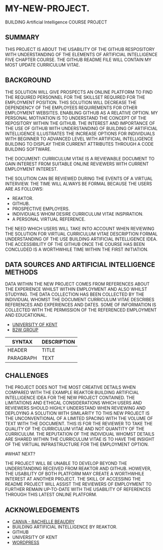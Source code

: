 # MY-NEW-PROJECT.
BUILDING Artificial Intelligence COURSE PROJECT

## SUMMARY

THIS PROJECT IS ABOUT THE USABILITY OF THE GITHUB RESPOSITORY WITH UNDERSTANDING OF THE ELEMENTS OF ARTIFICIAL INTELLIGENCE FIVE CHAPTER COURSE. THE GITHUB README FILE WILL CONTAIN MY MOST UPDATE CURRICULUM VITAE. 


## BACKGROUND

THE SOLUTION WILL GIVE PROSPECTS AN ONLINE PLATFORM TO FIND THE REQUIRED PERSONNEL FOR THE SKILLSET REQUIRED FOR THE EMPLOYMENT POSITION. THIS SOLUTION WILL DECREASE THE DEPENDENCY OF THE EMPLOYEES REQUIREMENTS FOR OTHER EMPLOYMENT WEBSITES. ENABLING GITHUB AS A RELATIVE OPTION. MY PERSONAL MOTIVATION IS TO UNDERSTAND THE CONCEPT OF THE REPOSITORY WITHIN THE GITHUB. THE INTEREST AND IMPORTANCE OF THE USE OF GITHUB WITH UNDERSTANDING OF BUILDING OF ARTIFICIAL INTELLIGENCE ILLUSTRATES THE INCREASE OPTIONS FOR INDIVIDUALS WITH BEGINNER TO ADVANCED LEVEL WITH ARTIFICIAL INTELLIGENCE BUILDING TO DISPLAY THEIR CURRENT ATTRIBUTES THROUGH A CODE BUILDING SOFTWARE. 


THE DOCUMENT: CURRICULUM VITAE IS A REVIEWABLE DOCUMENT TO GAIN INTEREST FROM SUITABLE ONLINE REVIEWERS WITH CURRENT EMPLOYMENT INTEREST.

THE SOLUTION CAN BE REVIEWED DURING THE EVENTS OF A VIRTUAL INTERVIEW. THE TIME WILL ALWAYS BE FORMAL BECAUSE THE USERS ARE AS FOLLOWS:

* REAKTOR. 
* GITHUB.
* PROSPECTIVE EMPLOYERS.
* INDIVIDUALS WHOM DESIRE CURRICULUM VITAE INSPIRATION. 
* A PERSONAL VIRTUAL REFERENCE.

THE NEED WHICH USERS WILL TAKE INTO ACCOUNT WHEN REVIEWING THE SOLUTION FOR VIRTUAL CURRICULUM VITAE DESCRIPTION FORMAL UNDERSTANDING OF THE USE BUILDING ARTIFICIAL INTELLIGENCE IDEA. THE ACCESSIBILITY OF THE GITHUB ONCE THE COURSE HAS BEEN CONCLUDED IS A WORTHWHILE TIME WITHIN THE FIRST INITIATION. 

## DATA SOURCES AND ARTIFICIAL INTELLIGENCE METHODS 

DATA WITHIN THE NEW PROJECT COMES FROM REFERENCES ABOUT THE EXPERIENCE WHILST WITHIN EMPLOYMENT AND ALSO WHILST STUDYING. THE DATA COLLECTION HAS BEEN COLLECTED BY THE INDIVIDUAL WHOMST THE DOCUMENT CURRICULUM VITAE DESCRIBES REFERENCES AND EXPERIENCES AND DATES. SOME OF INFORMATION IS COLLECTED WITH THE PERMISSION OF THE REFERENCED EMPLOYMENT AND EDUCATIONAL.

* [UNIVERSITY OF KENT](HTTPS://WWW.KENT.AC.UK/STUDENT)
* [B2W GROUP](HTTPS://WWW.B2WGROUP.COM)


| SYNTAX      | DESCRIPTION |
| ----------- | ----------- |
| HEADER      | TITLE       |
| PARAGRAPH   | TEXT        |

## CHALLENGES 

THE PROJECT DOES NOT THE MOST CREATIVE DETAILS WHEN COMPARED WITH THE EXAMPLE REAKTOR BUILDING ARTIFICIAL INTELLIGENCE IDEA FOR THE NEW PROJECT CONTAINED. THE LIMITATIONS AND ETHICAL CONSIDERATIONS WHICH USERS AND REVIEWERS SHOULD HIGHLY UNDERSTAND WHEN REVIEWING AND DEPLOYING A SOLUTION WITH SIMILARITY TO THIS NEW PROJECT IS THE UNCONVENTIONAL OF A LIMITED SPACING WITH THE VOLUME OF TEXT WITH THE DOCUMENT. THIS IS FOR THE REVIEWER TO TAKE THE QUALITY OF THE CURRICULUM VITAE AND NOT QUANTITY OF THE CURRICULUM. THE REPUTATION OF THE INDIVIDUAL WHOMST DETAILS ARE SHARED WITHIN THE CURRICULUM VITAE IS TO HAVE THE INSIGHT OF THE VIRTUAL INFRASTRUCTURE FOR THE EMPLOYMENT OPTION.

#WHAT NEXT?

THE PROJECT WILL BE UNABLE TO DEVELOP BEYOND THE UNDERSTANDING RECEIVED FROM REAKTOR AND GITHUB. HOWEVER, THE USABILITY OF BOTH PLATFORM MAY CREATE A WORTHWHILE INTEREST AT ANOTHER PROJECT. THE SKILL OF ACCESSING THE README PROJECT WILL ASSIST THE REVIEWERS OF EMPLOYMENT TO FURTHER REMAIN UP-TO-DATE WITH THE USABILITY OF REFERENCES THROUGH THIS LATEST ONLINE PLATFORM. 

## ACKNOWLEDGEMENTS

* [CANVA - RACHELLE BEAUDRY](HTTPS://WWW.CANVA.COM)
* BUILDING ARTIFICIAL INTELLIGENCE BY REAKTOR.
* GITHUB
* UNIVERSITY OF KENT
* [WORDPRESS](HTTPS://TDLFOUNDATION.WORDPRESS.COM)
